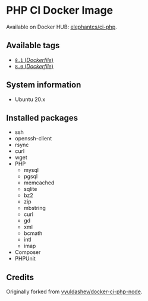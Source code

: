 # PHP CI Docker Image

Available on Docker HUB: [elephantcs/ci-php](https://hub.docker.com/repository/docker/elephantcs/ci-php).

## Available tags
- [`8.1` (_Dockerfile_)](https://github.com/elephantcs/docker-ci-php/blob/master/8.1/Dockerfile)
- [`8.0` (_Dockerfile_)](https://github.com/elephantcs/docker-ci-php/blob/master/8.0/Dockerfile)

## System information
  * Ubuntu 20.x

## Installed packages
  * ssh
  * openssh-client
  * rsync
  * curl
  * wget
  * PHP
    * mysql
    * pgsql
    * memcached
    * sqlite
    * bz2
    * zip
    * mbstring
    * curl
    * gd
    * xml
    * bcmath
    * intl
    * imap
  * Composer
  * PHPUnit

## Credits

Originally forked from [vyuldashev/docker-ci-php-node](https://github.com/vyuldashev/docker-ci-php-node).